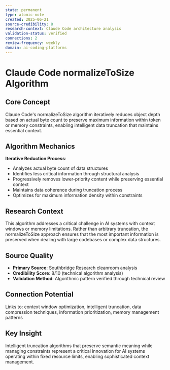 ```yaml
---
state: permanent
type: atomic-note
created: 2025-06-21
source-credibility: 8
research-context: Claude Code architecture analysis
validation-status: verified
connections: 2
review-frequency: weekly
domain: ai-coding-platforms
---
```


# Claude Code normalizeToSize Algorithm

## Core Concept

Claude Code's normalizeToSize algorithm iteratively reduces object depth based on actual byte count to preserve maximum information within token or memory constraints, enabling intelligent data truncation that maintains essential context.

## Algorithm Mechanics

**Iterative Reduction Process**:
- Analyzes actual byte count of data structures
- Identifies less critical information through structural analysis
- Progressively removes lower-priority content while preserving essential context
- Maintains data coherence during truncation process
- Optimizes for maximum information density within constraints

## Research Context

This algorithm addresses a critical challenge in AI systems with context windows or memory limitations. Rather than arbitrary truncation, the normalizeToSize approach ensures that the most important information is preserved when dealing with large codebases or complex data structures.

## Source Quality

- **Primary Source**: Southbridge Research cleanroom analysis
- **Credibility Score**: 8/10 (technical algorithm analysis)
- **Validation Method**: Algorithmic pattern verified through technical review

## Connection Potential

Links to: context window optimization, intelligent truncation, data compression techniques, information prioritization, memory management patterns

## Key Insight

Intelligent truncation algorithms that preserve semantic meaning while managing constraints represent a critical innovation for AI systems operating within fixed resource limits, enabling sophisticated context management.